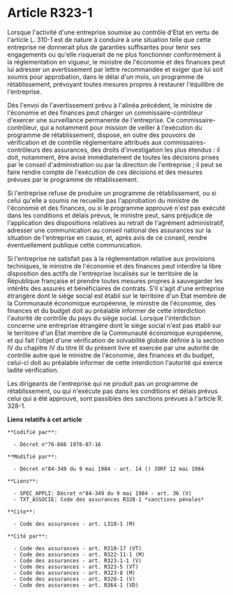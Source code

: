 # Article R323-1

Lorsque l'activité d'une entreprise soumise au contrôle d'Etat en vertu de l'article L. 310-1 est de nature à conduire à une
situation telle que cette entreprise ne donnerait plus de garanties suffisantes pour tenir ses engagements ou qu'elle
risquerait de ne plus fonctionner conformément à la réglementation en vigueur, le ministre de l'économie et des finances peut
lui adresser un avertissement par lettre recommandée et exiger que lui soit soumis pour approbation, dans le délai d'un mois,
un programme de rétablissement, prévoyant toutes mesures propres à restaurer l'équilibre de l'entreprise.

Dès l'envoi de l'avertissement prévu à l'alinéa précédent, le ministre de l'économie et des finances peut charger un
commissaire-contrôleur d'exercer une surveillance permanente de l'entreprise. Ce commissaire-contrôleur, qui a notamment pour
mission de veiller à l'exécution du programme de rétablissement, dispose, en outre des pouvoirs de vérification et de
contrôle réglementaire attribués aux commissaires-contrôleurs des assurances, des droits d'investigation les plus étendus :
il doit, notamment, être avisé immédiatement de toutes les décisions prises par le conseil d'administration ou par la
direction de l'entreprise ; il peut se faire rendre compte de l'exécution de ces décisions et des mesures prévues par le
programme de rétablissement.

Si l'entreprise refuse de produire un programme de rétablissement, ou si celui qu'elle a soumis ne recueille pas
l'approbation du ministre de l'économie et des finances, ou si le programme approuvé n'est pas exécuté dans les conditions et
délais prévus, le ministre peut, sans préjudice de l'application des dispositions relatives au retrait de l'agrément
administratif, adresser une communication au conseil national des assurances sur la situation de l'entreprise en cause, et,
après avis de ce conseil, rendre éventuellement publique cette communication.

Si l'entreprise ne satisfait pas à la réglementation relative aux provisions techniques, le ministre de l'économie et des
finances peut interdire la libre disposition des actifs de l'entreprise localisés sur le territoire de la République
française et prendre toutes mesures propres à sauvegarder les intérêts des assurés et bénéficiaires de contrats. S'il s'agit
d'une entreprise étrangère dont le siège social est établi sur le territoire d'un Etat membre de la Communauté économique
européenne, le ministre de l'économie, des finances et du budget doit au préalable informer de cette interdiction l'autorité
de contrôle du pays du siège social. Lorsque l'interdiction concerne une entreprise étrangère dont le siège social n'est pas
établi sur le territoire d'un Etat membre de la Communauté économique européenne, et qui fait l'objet d'une vérification de
solvabilité globale définie à la section IV du chapitre IV du titre III du présent livre et exercée par une autorité de
contrôle autre que le ministre de l'économie, des finances et du budget, celui-ci doit au préalable informer de cette
interdiction l'autorité qui exerce ladite vérification.

Les dirigeants de l'entreprise qui ne produit pas un programme de rétablissement, ou qui n'exécute pas dans les conditions et
délais prévus celui qui a été approuvé, sont passibles des sanctions prévues à l'article R. 328-1.

**Liens relatifs à cet article**

	**Codifié par**:

	  - Décret n°76-666 1976-07-16

	**Modifié par**:

	  - Décret n°84-349 du 9 mai 1984 - art. 14 () JORF 12 mai 1984

	**Liens**:

	  - SPEC_APPLI: Décret n°84-349 du 9 mai 1984 - art. 36 (V)
	  - TXT_ASSOCIE: Code des assurances R328-1 *sanctions pénales*

	**Cite**:

	  - Code des assurances - art. L310-1 (M)

	**Cité par**:

	  - Code des assurances - art. R310-17 (VT)
	  - Code des assurances - art. R322-11-1 (M)
	  - Code des assurances - art. R323-1-1 (V)
	  - Code des assurances - art. R323-5 (VT)
	  - Code des assurances - art. R323-8 (M)
	  - Code des assurances - art. R328-1 (V)
	  - Code des assurances - art. R364-1 (VD)
